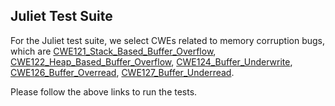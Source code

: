 ## Juliet Test Suite
For the Juliet test suite, we select CWEs related to memory corruption bugs, which are [CWE121_Stack_Based_Buffer_Overflow](https://github.com/junxzm1990/ASAN--/tree/master/testcases/juliet_test_suite/testcases/CWE121_Stack_Based_Buffer_Overflow), [CWE122_Heap_Based_Buffer_Overflow](https://github.com/junxzm1990/ASAN--/tree/master/testcases/juliet_test_suite/testcases/CWE122_Heap_Based_Buffer_Overflow), [CWE124_Buffer_Underwrite](https://github.com/junxzm1990/ASAN--/tree/master/testcases/juliet_test_suite/testcases/CWE124_Buffer_Underwrite), [CWE126_Buffer_Overread](https://github.com/junxzm1990/ASAN--/tree/master/testcases/juliet_test_suite/testcases/CWE126_Buffer_Overread), [CWE127_Buffer_Underread](https://github.com/junxzm1990/ASAN--/tree/master/testcases/juliet_test_suite/testcases/CWE127_Buffer_Underread).

Please follow the above links to run the tests.

